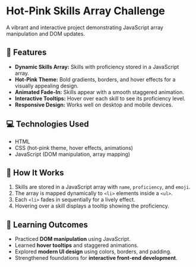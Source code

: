 # Hot-Pink Skills Array Challenge

A vibrant and interactive project demonstrating JavaScript array manipulation and DOM updates.

## 🌟 Features
- **Dynamic Skills Array:** Skills with proficiency stored in a JavaScript array.
- **Hot-Pink Theme:** Bold gradients, borders, and hover effects for a visually appealing design.
- **Animated Fade-In:** Skills appear with a smooth staggered animation.
- **Interactive Tooltips:** Hover over each skill to see its proficiency level.
- **Responsive Design:** Works well on desktop and mobile devices.

## 💻 Technologies Used
- HTML
- CSS (hot-pink theme, hover effects, animations)
- JavaScript (DOM manipulation, array mapping)

## 📌 How It Works
1. Skills are stored in a JavaScript array with `name`, `proficiency`, and `emoji`.  
2. The array is mapped dynamically to `<li>` elements inside a `<ul>`.  
3. Each `<li>` fades in sequentially for a lively effect.  
4. Hovering over a skill displays a tooltip showing the proficiency.  

## 🎯 Learning Outcomes
- Practiced **DOM manipulation** using JavaScript.  
- Learned **hover tooltips** and staggered animations.  
- Explored **modern UI design** using colors, borders, and padding.  
- Strengthened foundations for **interactive front-end development**.


